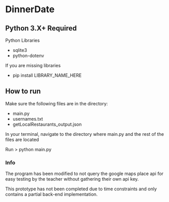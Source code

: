 # DinnerDate

## Python 3.X+ Required

Python Libraries

- sqlite3
- python-dotenv

If you are missing libraries

- pip install LIBRARY_NAME_HERE

## How to run

Make sure the following files are in the directory:

- main.py
- usernames.txt
- getLocalRestaurants_output.json

In your terminal, navigate to the directory where main.py and the rest of the files are located

Run > python main.py

### Info

The program has been modified to not query the google maps place api for easy testing by the teacher without gathering their own api key.

This prototype has not been completed due to time constraints and only contains a partial back-end implementation.
